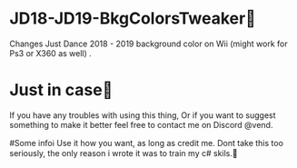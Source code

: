 # JD18-JD19-BkgColorsTweaker🎨
Changes Just Dance 2018 - 2019 background color on Wii (might work for Ps3 or X360 as well) .

# Just in case💌
If you have any troubles with using this thing,
Or if you want to suggest something to make it better
feel free to contact me on Discord @vend.

#Some infoℹ
Use it how you want, as long as credit me.
Dont take this too seriously, the only reason i wrote it was to train my c# skils.🤍
